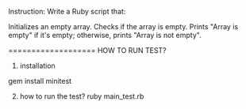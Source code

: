 Instruction:
Write a Ruby script that:

Initializes an empty array.
Checks if the array is empty.
Prints "Array is empty" if it's empty; otherwise, prints "Array is not empty".

===================
HOW TO RUN TEST?

1. installation

gem install minitest

2. how to run the test?
   ruby main_test.rb
